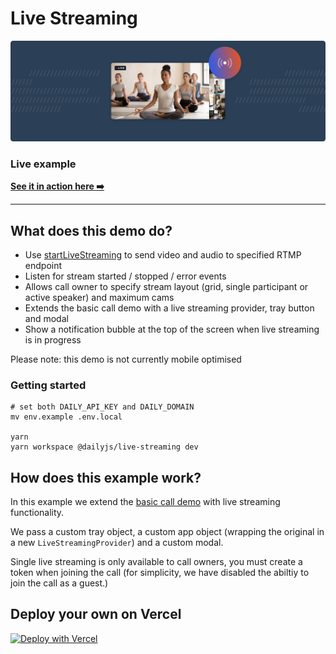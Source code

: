 # Live Streaming

![Live Streaming](./image.png)

### Live example

**[See it in action here ➡️](https://dailyjs-live-streaming.vercel.app)**

---

## What does this demo do?

- Use [startLiveStreaming](https://docs.daily.co/reference#%EF%B8%8F-startlivestreaming) to send video and audio to specified RTMP endpoint
- Listen for stream started / stopped / error events
- Allows call owner to specify stream layout (grid, single participant or active speaker) and maximum cams
- Extends the basic call demo with a live streaming provider, tray button and modal
- Show a notification bubble at the top of the screen when live streaming is in progress

Please note: this demo is not currently mobile optimised

### Getting started

```
# set both DAILY_API_KEY and DAILY_DOMAIN
mv env.example .env.local

yarn
yarn workspace @dailyjs/live-streaming dev
```

## How does this example work?

In this example we extend the [basic call demo](../basic-call) with live streaming functionality.

We pass a custom tray object, a custom app object (wrapping the original in a new `LiveStreamingProvider`) and a custom modal.

Single live streaming is only available to call owners, you must create a token when joining the call (for simplicity, we have disabled the abiltiy to join the call as a guest.)

## Deploy your own on Vercel

[![Deploy with Vercel](https://vercel.com/button)](https://vercel.com/new/daily-co/clone-flow?repository-url=https%3A%2F%2Fgithub.com%2Fdaily-demos%2Fexamples.git&env=DAILY_DOMAIN%2CDAILY_API_KEY&envDescription=Your%20Daily%20domain%20and%20API%20key%20can%20be%20found%20on%20your%20account%20dashboard&envLink=https%3A%2F%2Fdashboard.daily.co&project-name=daily-examples&repo-name=daily-examples)
